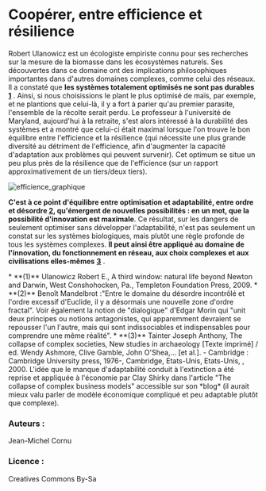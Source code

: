 # Coopérer, entre efficience et résilience
Robert Ulanowicz est un écologiste empiriste connu pour ses recherches sur la mesure de la biomasse dans les écosystèmes naturels. Ses découvertes dans ce domaine ont des implications philosophiques importantes dans d'autres domaines complexes, comme celui des réseaux. Il a constaté que **les systèmes totalement optimisés ne sont pas durables** **[1](#note)** . Ainsi, si nous choisissions le plant le plus optimisé de maïs, par exemple, et ne plantions que celui-là, il y a fort à parier qu'au premier parasite, l'ensemble de la récolte serait perdu. Le professeur à l'université de Maryland, aujourd'hui à la retraite, s'est alors intéressé à la durabilité des systèmes et a montré que celui-ci était maximal lorsque l'on trouve le bon équilibre entre l'efficience et la résilience (qui nécessite une plus grande diversité au détriment de l'efficience, afin d'augmenter la capacité d'adaptation aux problèmes qui peuvent survenir). Cet optimum se situe un peu plus près de la résilience que de l'efficience (sur un rapport approximativement de un tiers/deux tiers).

![efficience_graphique](http://ebook.coop-tic.eu/francais/cache/image_bf_imageConcept_CoopererEntreEfficienceEtResilience_1sur1_fr.png)

**C'est à ce point d'équilibre entre optimisation et adaptabilité, entre ordre et désordre [2](#note), qu'émergent de nouvelles possibilités : en un mot, que la possibilité d'innovation est maximale**. Ce résultat, sur les dangers de seulement optimiser sans développer l'adaptabilité, n'est pas seulement un constat sur les systèmes biologiques, mais plutôt une règle profonde de tous les systèmes complexes. **Il peut ainsi être appliqué au domaine de l'innovation, du fonctionnement en réseau, aux choix complexes et aux civilisations elles-mêmes** **[3](#note)** .

<a id="note">
* **(1)** Ulanowicz Robert E., A third window: natural life beyond Newton and Darwin, West Conshohocken, Pa., Templeton Foundation Press, 2009.
* **(2)** Benoît Mandelbrot :"Entre le domaine du désordre incontrôlé et l'ordre excessif d'Euclide, il y a désormais une nouvelle zone d'ordre fractal". Voir également la notion de "dialogique" d'Edgar Morin qui "unit deux principes ou notions antagonistes, qui apparemment devraient se repousser l'un l'autre, mais qui sont indissociables et indispensables pour comprendre une même réalité".
* **(3)** Tainter Joseph Anthony, The collapse of complex societies, New studies in archaeology [Texte imprimé] / ed. Wendy Ashmore, Clive Gamble, John O'Shea,... [et al.]. - Cambridge : Cambridge University press, 1976-, Cambridge, Etats-Unis, Etats-Unis, , 2000. L'idée que le manque d'adaptabilité conduit à l'extinction a été reprise et appliquée à l'économie par Clay Shirky dans l'article "The collapse of complex business models" accessible sur son *blog* (il aurait mieux valu parler de modèle économique compliqué et peu adaptable plutôt que complexe).

###  Auteurs :
Jean-Michel Cornu
###  Licence : 
Creatives Commons By-Sa
